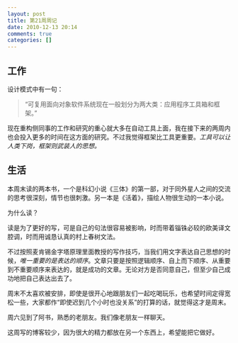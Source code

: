 ```yaml
---
layout: post
title: 第21周周记
date: 2010-12-13 20:14
comments: true
categories: []
---
```

<h2>工作</h2>
设计模式中有一句：
<blockquote>“可复用面向对象软件系统现在一般划分为两大类：应用程序工具箱和框架。”</blockquote>
现在重构侧同事的工作和研究的重心就大多在自动工具上面，我在接下来的两周内也会投入更多的时间在这方面的研究。不过我觉得框架比工具更重要。<em>工具可以让人类下岗，框架则武装人的思想。</em>


<h2>生活</h2>
本周末读的两本书，一个是科幻小说《三体》的第一部，对于同外星人之间的交流的思考很深刻，情节也很刺激。另一本是《活着》，描绘人物很生动的一本小说。

为什么读？

读是为了更好的写，可是自己的句法很容易被影响，时而带着锱铢必较的欧美译文腔调，时而用诚恳认真的村上春树文法。

不过按照麦肯锡金字塔原理里面教授的写作技巧，当我们用文字表达自己思想的时候，<em>唯一重要的是表达的顺序</em>。文章只要是按照逻辑顺序、自上而下顺序、从重要到不重要顺序来表达的，就是成功的文章。无论对方是否同意自己，但至少自己成功地把自己表达出去了。

周末不太喜欢被安排，即使是很开心地跟朋友们一起吃喝玩乐，也希望时间定得宽松一些，大家都作“即使迟到几个小时也没关系”的打算的话，就觉得这才是周末。

周六见到了阿书，熟悉的老朋友。我们像老朋友一样聊天。

这周写的博客较少，因为很大的精力都放在另一个东西上，希望能把它做好。
